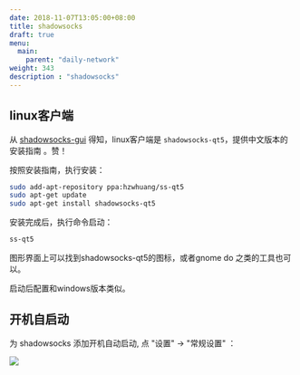 ```yaml
---
date: 2018-11-07T13:05:00+08:00
title: shadowsocks
draft: true
menu:
  main:
    parent: "daily-network"
weight: 343
description : "shadowsocks"
---
```


## linux客户端

从 [shadowsocks-gui](https://github.com/shadowsocks/shadowsocks-gui) 得知，linux客户端是 `shadowsocks-qt5`，提供中文版本的安装指南 。赞！

按照安装指南，执行安装：

```bash
sudo add-apt-repository ppa:hzwhuang/ss-qt5
sudo apt-get update
sudo apt-get install shadowsocks-qt5
```

安装完成后，执行命令启动：

```bash
ss-qt5
```

图形界面上可以找到shadowsocks-qt5的图标，或者gnome do 之类的工具也可以。

启动后配置和windows版本类似。

## 开机自启动

为 shadowsocks 添加开机自动启动, 点 "设置" -> "常规设置" ：

![](images/shadowsocks_startup.jpg)



